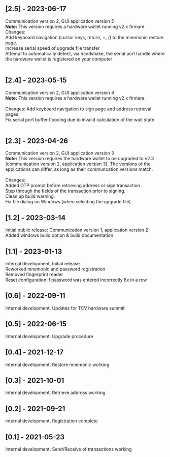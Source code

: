 ## [2.5] - 2023-06-17
Communication version 2, GUI application version 5<br>
<b>Note:</b> This version requires a hardware wallet running v2.x firmare.<br>
Changes:<br>
Add keyboard navigation (cursor keys, return, +, /) to the mnemonic restore page.<br>
Increase serial speed of upgrade file transfer<br>
Attempt to automatically detect, via handshake, the serial port handle where
the hardware wallet is registered on your computer<br>
<br>
## [2.4] - 2023-05-15
Communication version 2, GUI application version 4<br>
<b>Note:</b> This version requires a hardware wallet running v2.x firmare.<br>
<br>
Changes:
Add keyboard navigation to sign page and address retrieval pages<br>
Fix serial port buffer flooding due to invalid calculation of the wait state<br>
<br>
## [2.3] - 2023-04-26
Communication version 2, GUI application version 3<br>
<b>Note:</b> This version requires the hardware wallet to be upgraded to v2.3 (communication version 2, application version 3). The versions of the applications can differ, as long as their communcation versions match.<br>
<br>
Changes:<br>
Added OTP prompt before retrieving address or sign transaction.<br>
Step through the fields of the transaction prior to signing.<br>
Clean up build warning.<br>
Fix file dialog on Windows (when selecting the upgrade file).<br>
## [1.2] - 2023-03-14
Initial public release: Communication version 1, application version 2<br>
Added windows build option & build documentation
## [1.1] - 2023-01-13
Internal development, Initial release<br>
Reworked mnemonic and password registration<br>
Removed fingerprint reader<br>
Reset configuration if password was entered incorrectly 8x in a row<br>
## [0.6] - 2022-09-11
Internal development. Updates for TCV hardware summit
## [0.5] - 2022-06-15
Internal development. Upgrade procedure
## [0.4] - 2021-12-17
Internal development. Restore mnemonic working
## [0.3] - 2021-10-01
Internal development. Retrieve address working
## [0.2] - 2021-09-21
Internal development. Registration complete
## [0.1] - 2021-05-23
Internal development. Send/Receive of transactions working
